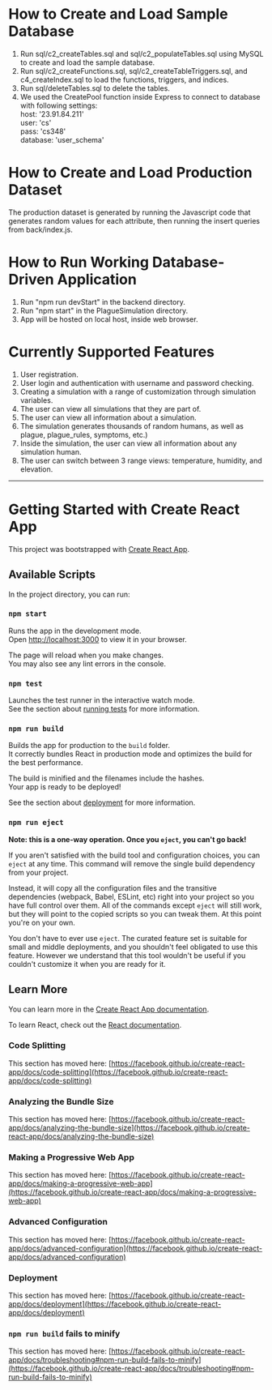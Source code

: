 # How to Create and Load Sample Database

1) Run sql/c2_createTables.sql and sql/c2_populateTables.sql using MySQL to create and load the sample database. 
2) Run sql/c2_createFunctions.sql, sql/c2_createTableTriggers.sql, and c4_createIndex.sql to load the functions, triggers, and indices.
3) Run sql/deleteTables.sql to delete the tables.
4) We used the CreatePool function inside Express to connect to database with following settings: \
    host: '23.91.84.211'\
    user: 'cs'\
    pass: 'cs348'\
    database: 'user_schema'
    
# How to Create and Load Production Dataset

The production dataset is generated by running the Javascript code that generates random values for each attribute, then running the insert queries from back/index.js.

# How to Run Working Database-Driven Application

1) Run "npm run devStart" in the backend directory.
2) Run "npm start" in the PlagueSimulation directory.
3) App will be hosted on local host, inside web browser.

# Currently Supported Features

1) User registration.
2) User login and authentication with username and password checking.
3) Creating a simulation with a range of customization through simulation variables.
4) The user can view all simulations that they are part of.
5) The user can view all information about a simulation.
6) The simulation generates thousands of random humans, as well as plague, plague_rules, symptoms, etc.)
6) Inside the simulation, the user can view all information about any simulation human.
7) The user can switch between 3 range views: temperature, humidity, and elevation.

-----------------------------------------------------------------------------------------

# Getting Started with Create React App

This project was bootstrapped with [Create React App](https://github.com/facebook/create-react-app).

## Available Scripts

In the project directory, you can run:

### `npm start`

Runs the app in the development mode.\
Open [http://localhost:3000](http://localhost:3000) to view it in your browser.

The page will reload when you make changes.\
You may also see any lint errors in the console.

### `npm test`

Launches the test runner in the interactive watch mode.\
See the section about [running tests](https://facebook.github.io/create-react-app/docs/running-tests) for more information.

### `npm run build`

Builds the app for production to the `build` folder.\
It correctly bundles React in production mode and optimizes the build for the best performance.

The build is minified and the filenames include the hashes.\
Your app is ready to be deployed!

See the section about [deployment](https://facebook.github.io/create-react-app/docs/deployment) for more information.

### `npm run eject`

**Note: this is a one-way operation. Once you `eject`, you can't go back!**

If you aren't satisfied with the build tool and configuration choices, you can `eject` at any time. This command will remove the single build dependency from your project.

Instead, it will copy all the configuration files and the transitive dependencies (webpack, Babel, ESLint, etc) right into your project so you have full control over them. All of the commands except `eject` will still work, but they will point to the copied scripts so you can tweak them. At this point you're on your own.

You don't have to ever use `eject`. The curated feature set is suitable for small and middle deployments, and you shouldn't feel obligated to use this feature. However we understand that this tool wouldn't be useful if you couldn't customize it when you are ready for it.

## Learn More

You can learn more in the [Create React App documentation](https://facebook.github.io/create-react-app/docs/getting-started).

To learn React, check out the [React documentation](https://reactjs.org/).

### Code Splitting

This section has moved here: [https://facebook.github.io/create-react-app/docs/code-splitting](https://facebook.github.io/create-react-app/docs/code-splitting)

### Analyzing the Bundle Size

This section has moved here: [https://facebook.github.io/create-react-app/docs/analyzing-the-bundle-size](https://facebook.github.io/create-react-app/docs/analyzing-the-bundle-size)

### Making a Progressive Web App

This section has moved here: [https://facebook.github.io/create-react-app/docs/making-a-progressive-web-app](https://facebook.github.io/create-react-app/docs/making-a-progressive-web-app)

### Advanced Configuration

This section has moved here: [https://facebook.github.io/create-react-app/docs/advanced-configuration](https://facebook.github.io/create-react-app/docs/advanced-configuration)

### Deployment

This section has moved here: [https://facebook.github.io/create-react-app/docs/deployment](https://facebook.github.io/create-react-app/docs/deployment)

### `npm run build` fails to minify

This section has moved here: [https://facebook.github.io/create-react-app/docs/troubleshooting#npm-run-build-fails-to-minify](https://facebook.github.io/create-react-app/docs/troubleshooting#npm-run-build-fails-to-minify)
